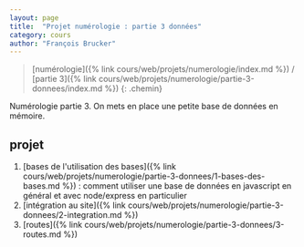 ```yaml
---
layout: page
title:  "Projet numérologie : partie 3 données"
category: cours
author: "François Brucker"
---
```


> [numérologie]({% link cours/web/projets/numerologie/index.md %}) / [partie 3]({% link cours/web/projets/numerologie/partie-3-donnees/index.md %})
{: .chemin}

Numérologie partie 3. On mets en place une petite base de données en mémoire.

## projet

1. [bases de l'utilisation des bases]({% link cours/web/projets/numerologie/partie-3-donnees/1-bases-des-bases.md %}) : comment utiliser une base de données en javascript en général et avec node/express en particulier
2. [intégration au site]({% link cours/web/projets/numerologie/partie-3-donnees/2-integration.md %})
3. [routes]({% link cours/web/projets/numerologie/partie-3-donnees/3-routes.md %})
